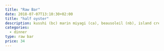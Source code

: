 ```yaml
---
title: "Raw Bar"
date: 2018-07-07T13:10:30+02:00
title: "half oyster"
description: kusshi (bc) marin miyagi (ca), beausoleil (nb), island creek (ma), pacific gold (ca)
categories:
  - dinner
type: raw bar
price: 34
---
```


